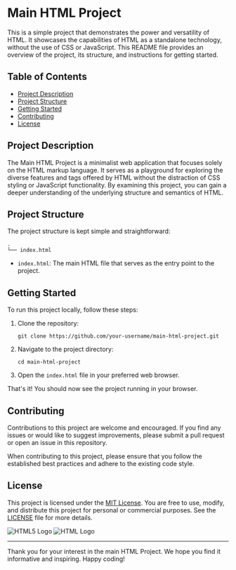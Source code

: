 # Main HTML Project

This is a simple project that demonstrates the power and versatility of HTML. It showcases the capabilities of HTML as a standalone technology, without the use of CSS or JavaScript. This README file provides an overview of the project, its structure, and instructions for getting started.

## Table of Contents

- [Project Description](#project-description)
- [Project Structure](#project-structure)
- [Getting Started](#getting-started)
- [Contributing](#contributing)
- [License](#license)

## Project Description

The Main HTML Project is a minimalist web application that focuses solely on the HTML markup language. It serves as a playground for exploring the diverse features and tags offered by HTML without the distraction of CSS styling or JavaScript functionality. By examining this project, you can gain a deeper understanding of the underlying structure and semantics of HTML.

## Project Structure

The project structure is kept simple and straightforward:

```
.
└── index.html
```

- `index.html`: The main HTML file that serves as the entry point to the project.

## Getting Started

To run this project locally, follow these steps:

1. Clone the repository:

   ```shell
   git clone https://github.com/your-username/main-html-project.git
   ```

2. Navigate to the project directory:

   ```shell
   cd main-html-project
   ```

3. Open the `index.html` file in your preferred web browser.

That's it! You should now see the project running in your browser.

## Contributing

Contributions to this project are welcome and encouraged. If you find any issues or would like to suggest improvements, please submit a pull request or open an issue in this repository.

When contributing to this project, please ensure that you follow the established best practices and adhere to the existing code style.

## License

This project is licensed under the [MIT License](LICENSE). You are free to use, modify, and distribute this project for personal or commercial purposes. See the [LICENSE](LICENSE) file for more details.

![HTML5 Logo](https://www.w3.org/html/logo/downloads/HTML5_Logo_512.png)
![HTML Logo](https://th.bing.com/th/id/OIP.3mRwLKlzFB2Do4SkdIsvuwAAAA?pid=ImgDet&rs=1)




---

Thank you for your interest in the main HTML Project. We hope you find it informative and inspiring. Happy coding!
 
